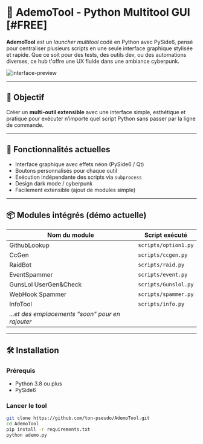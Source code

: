 # 🧠 AdemoTool - Python Multitool GUI [#FREE]

**AdemoTool** est un *launcher multitool* codé en Python avec PySide6, pensé pour centraliser plusieurs scripts en une seule interface graphique stylisée et rapide. Que ce soit pour des tests, des outils dev, ou des automations diverses, ce hub t'offre une UX fluide dans une ambiance cyberpunk.

![interface-preview](https://imgur.com/a/dGjeeqg)<!-- Ajoute une image si tu veux -->

---

## 🎯 Objectif

Créer un **multi-outil extensible** avec une interface simple, esthétique et pratique pour exécuter n’importe quel script Python sans passer par la ligne de commande.

---

## 🚀 Fonctionnalités actuelles

- Interface graphique avec effets néon (PySide6 / Qt)
- Boutons personnalisés pour chaque outil
- Exécution indépendante des scripts via `subprocess`
- Design dark mode / cyberpunk
- Facilement extensible (ajout de modules simple)

---

## 📦 Modules intégrés (démo actuelle)

| Nom du module               | Script exécuté                 |
|----------------------------|--------------------------------|
| GithubLookup               | `scripts/option1.py`           |
| CcGen                      | `scripts/ccgen.py`             |
| RaidBot                    | `scripts/raid.py`              |
| EventSpammer               | `scripts/event.py`             |
| GunsLol UserGen&Check      | `scripts/Gunslol.py`           |
| WebHook Spammer            | `scripts/spammer.py`           |
| InfoTool                   | `scripts/info.py`              |
| *...et des emplacements "soon" pour en rajouter* |

---

## 🛠️ Installation

### Prérequis

- Python 3.8 ou plus
- PySide6

### Lancer le tool

```bash
git clone https://github.com/ton-pseudo/AdemoTool.git
cd AdemoTool
pip install -r requirements.txt
python ademo.py
